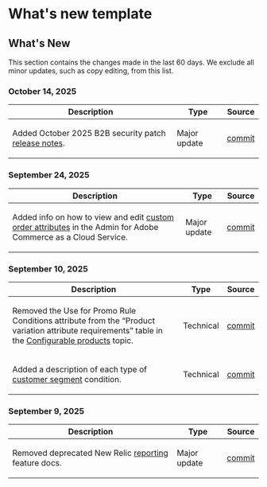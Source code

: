 # What's new template

## What's New

This section contains the changes made in the last 60 days. We exclude all minor updates, such as copy editing, from this list.

### October 14, 2025

<table style="table-layout:auto;">
  <thead>
    <tr>
      <th>Description</th>
      <th>Type</th>
      <th>Source</th>
    </tr>
  </thead>
  <tbody>
    <tr>
      <td><p>Added October 2025 B2B security patch <a href="https://experienceleague.adobe.com/en/docs/commerce-admin/b2b/release-notes">release notes</a>.</p>
</td>
      <td>
        Major update
      </td>
      <td><a href="https://github.com/AdobeDocs/commerce-admin.en/commit/86cc342b9e210b706ee7f37d9db551c17f3af944">commit</a></td>
    </tr>
  </tbody>
</table>

### September 24, 2025

<table style="table-layout:auto;">
  <thead>
    <tr>
      <th>Description</th>
      <th>Type</th>
      <th>Source</th>
    </tr>
  </thead>
  <tbody>
    <tr>
      <td><p>Added info on how to view and edit <a href="https://experienceleague.adobe.com/en/docs/commerce-admin/stores-sales/order-management/orders/order-processing#custom-order-attributes">custom order attributes</a> in the Admin for Adobe Commerce as a Cloud Service.</p>
</td>
      <td>
        Major update
      </td>
      <td><a href="https://github.com/AdobeDocs/commerce-admin.en/commit/68c4c836d0e6dfff1f397dcc93368f8daac774f3">commit</a></td>
    </tr>
  </tbody>
</table>

### September 10, 2025

<table style="table-layout:auto;">
  <thead>
    <tr>
      <th>Description</th>
      <th>Type</th>
      <th>Source</th>
    </tr>
  </thead>
  <tbody>
    <tr>
      <td><p>Removed the Use for Promo Rule Conditions  attribute from the “Product variation attribute requirements” table in the <a href="https://experienceleague.adobe.com/en/docs/commerce-admin/catalog/products/types/product-create-configurable#product-variation-attribute-requirements">Configurable products</a> topic.</p>
</td>
      <td>
        Technical
      </td>
      <td><a href="https://github.com/AdobeDocs/commerce-admin.en/commit/7035acbe2b974ab8bdb4904e769856f0646211ea">commit</a></td>
    </tr>
    <tr>
      <td><p>Added a description of each type of <a href="https://experienceleague.adobe.com/en/docs/commerce-admin/customers/segments/customer-segment-create">customer segment</a> condition.</p>
</td>
      <td>
        Technical
      </td>
      <td><a href="https://github.com/AdobeDocs/commerce-admin.en/commit/3caa8f3067d534d46e4dafb5731df200723216f8">commit</a></td>
    </tr>
  </tbody>
</table>

### September 9, 2025

<table style="table-layout:auto;">
  <thead>
    <tr>
      <th>Description</th>
      <th>Type</th>
      <th>Source</th>
    </tr>
  </thead>
  <tbody>
    <tr>
      <td><p>Removed deprecated New Relic <a href="https://experienceleague.adobe.com/en/docs/commerce-admin/start/reporting/new-relic-reporting">reporting</a> feature docs.</p>
</td>
      <td>
        Major update
      </td>
      <td><a href="https://github.com/AdobeDocs/commerce-admin.en/commit/066bcb5b86cfcf5ecb8a6384e6023fd839c4dfcb">commit</a></td>
    </tr>
  </tbody>
</table>
